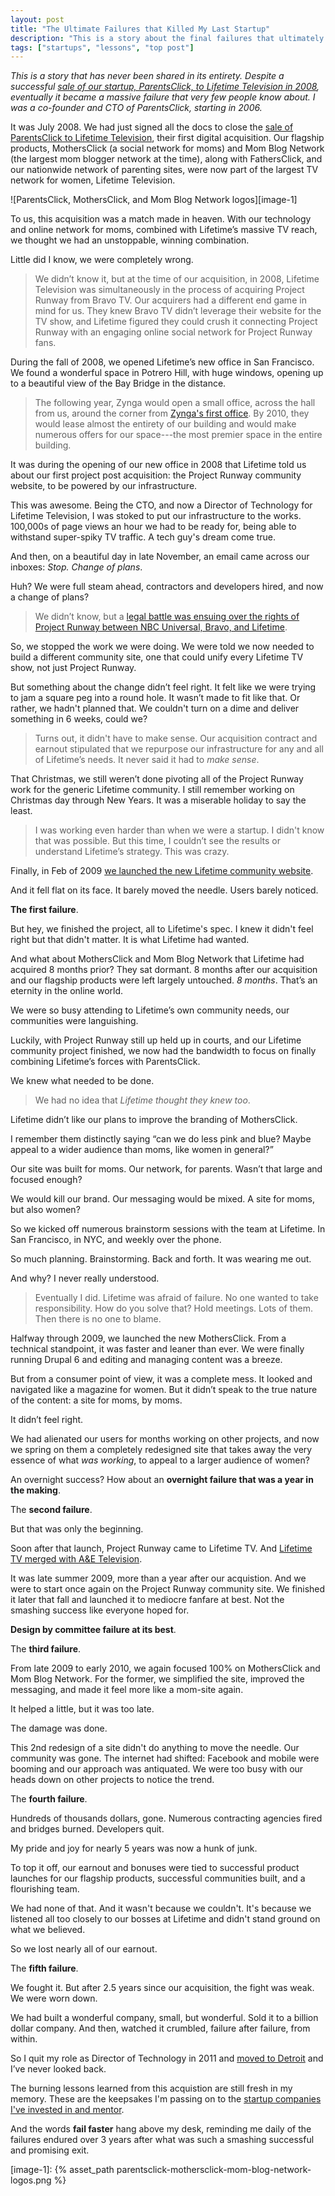 ```yaml
---
layout: post
title: "The Ultimate Failures that Killed My Last Startup"
description: "This is a story about the final failures that ultimately killed my last startup, ParentsClick."
tags: ["startups", "lessons", "top post"]
---
```


*This is a story that has never been shared in its entirety. Despite a successful [sale of our startup, ParentsClick, to Lifetime Television in 2008](https://www.google.com/search?q=lifetime+parentsclick&oq=lifetime+parentsclick), eventually it became a massive failure that very few people know about. I was a co-founder and CTO of ParentsClick, starting in 2006.*

It was July 2008. We had just signed all the docs to close the [sale of ParentsClick to Lifetime Television](http://tedserbinski.com/mothersclick-acquired-by-lifetime-networks/), their first digital acquisition. Our flagship products, MothersClick (a social network for moms) and Mom Blog Network (the largest mom blogger network at the time), along with FathersClick, and our nationwide network of parenting sites, were now part of the largest TV network for women, Lifetime Television.

![ParentsClick, MothersClick, and Mom Blog Network logos][image-1]

To us, this acquisition was a match made in heaven. With our technology and online network for moms, combined with Lifetime’s massive TV reach, we thought we had an unstoppable, winning combination.

Little did I know, we were completely wrong.

> We didn’t know it, but at the time of our acquisition, in 2008, Lifetime Television was simultaneously in the process of acquiring Project Runway from Bravo TV. Our acquirers had a different end game in mind for us. They knew Bravo TV didn’t leverage their website for the TV show, and Lifetime figured they could crush it connecting Project Runway with an engaging online social network for Project Runway fans.

During the fall of 2008, we opened Lifetime’s new office in San Francisco. We found a wonderful space in Potrero Hill, with huge windows, opening up to a beautiful view of the Bay Bridge in the distance.

> The following year, Zynga would open a small office, across the hall from us, around the corner from [Zynga's first office](http://blogs.wsj.com/deals/2011/07/06/zynga-founder-mark-pincus-also-smart-real-estate-investor/). By 2010, they would lease almost the entirety of our building and would make numerous offers for our space---the most premier space in the entire building.

It was during the opening of our new office in 2008 that Lifetime told us about our first project post acquisition: the Project Runway community website, to be powered by our infrastructure.

This was awesome. Being the CTO, and now a Director of Technology for Lifetime Television, I was stoked to put our infrastructure to the works. 100,000s of page views an hour we had to be ready for, being able to withstand super-spiky TV traffic. A tech guy's dream come true.

And then, on a beautiful day in late November, an email came across our inboxes: *Stop. Change of plans*.

Huh? We were full steam ahead, contractors and developers hired, and now a change of plans?

> We didn’t know, but a [legal battle was ensuing over the rights of Project Runway between NBC Universal, Bravo, and Lifetime](http://www.zap2it.com/tv/zap-project-runway-suit-over,0,1109752.story).

So, we stopped the work we were doing. We were told we now needed to build a different community site, one that could unify every Lifetime TV show, not just Project Runway.

But something about the change didn’t feel right. It felt like we were trying to jam a square peg into a round hole. It wasn’t made to fit like that. Or rather, we hadn't planned that. We couldn't turn on a dime and deliver something in 6 weeks, could we?

> Turns out, it didn't have to make sense. Our acquisition contract and earnout stipulated that we repurpose our infrastructure for any and all of Lifetime’s needs. It never said it had to *make sense*.

That Christmas, we still weren’t done pivoting all of the Project Runway work for the generic Lifetime community. I still remember working on Christmas day through New Years. It was a miserable holiday to say the least.

> I was working even harder than when we were a startup. I didn't know that was possible. But this time, I couldn’t see the results or understand Lifetime’s strategy. This was crazy.

Finally, in Feb of 2009 [we launched the new Lifetime community website](http://tedserbinski.com/drupal/mylifetime-community-launches/).

And it fell flat on its face. It barely moved the needle. Users barely noticed.

**The first failure**.

But hey, we finished the project, all to Lifetime's spec. I knew it didn't feel right but that didn't matter. It is what Lifetime had wanted.

And what about MothersClick and Mom Blog Network that Lifetime had acquired 8 months prior? They sat dormant. 8 months after our acquisition and our flagship products were left largely untouched. *8 months*. That’s an eternity in the online world.

We were so busy attending to Lifetime’s own community needs, our communities were languishing.

Luckily, with Project Runway still up held up in courts, and our Lifetime community project finished, we now had the bandwidth to focus on finally combining Lifetime’s forces with ParentsClick.

We knew what needed to be done.

> We had no idea that *Lifetime thought they knew too*.

Lifetime didn’t like our plans to improve the branding of MothersClick.

I remember them distinctly saying “can we do less pink and blue? Maybe appeal to a wider audience than moms, like women in general?”

Our site was built for moms. Our network, for parents. Wasn’t that large and focused enough?

We would kill our brand. Our messaging would be mixed. A site for moms, but also women?

So we kicked off numerous brainstorm sessions with the team at Lifetime. In San Francisco, in NYC, and weekly over the phone.

So much planning. Brainstorming. Back and forth. It was wearing me out.

And why? I never really understood.

> Eventually I did. Lifetime was afraid of failure. No one wanted to take responsibility. How do you solve that? Hold meetings. Lots of them. Then there is no one to blame.

Halfway through 2009, we launched the new MothersClick. From a technical standpoint, it was faster and leaner than ever. We were finally running Drupal 6 and editing and managing content was a breeze.

But from a consumer point of view, it was a complete mess. It looked and navigated like a magazine for women. But it didn’t speak to the true nature of the content: a site for moms, by moms.

It didn’t feel right.

We had alienated our users for months working on other projects, and now we spring on them a completely redesigned site that takes away the very essence of what *was working*, to appeal to a larger audience of women?

An overnight success? How about an **overnight failure that was a year in the making**.

The **second failure**.

But that was only the beginning.

Soon after that launch, Project Runway came to Lifetime TV. And [Lifetime TV merged with A&E Television](http://www.nytimes.com/2009/08/28/business/media/28lifetime.html).

It was late summer 2009, more than a year after our acquistion. And we were to start once again on the Project Runway community site. We finished it later that fall and launched it to mediocre fanfare at best. Not the smashing success like everyone hoped for.

**Design by committee failure at its best**.

The **third failure**.

From late 2009 to early 2010, we again focused 100% on MothersClick and Mom Blog Network. For the former, we simplified the site, improved the messaging, and made it feel more like a mom-site again.

It helped a little, but it was too late.

The damage was done.

This 2nd redesign of a site didn't do anything to move the needle. Our community was gone. The internet had shifted: Facebook and mobile were booming and our approach was antiquated. We were too busy with our heads down on other projects to notice the trend.

The **fourth failure**.

Hundreds of thousands dollars, gone. Numerous contracting agencies fired and bridges burned. Developers quit.

My pride and joy for nearly 5 years was now a hunk of junk.

To top it off, our earnout and bonuses were tied to successful product launches for our flagship products, successful communities built, and a flourishing team.

We had none of that. And it wasn't because we couldn't. It's because we listened all too closely to our bosses at Lifetime and didn't stand ground on what we believed.

So we lost nearly all of our earnout.

The **fifth failure**.

We fought it. But after 2.5 years since our acquisition, the fight was weak. We were worn down.

We had built a wonderful company, small, but wonderful. Sold it to a billion dollar company. And then, watched it crumbled, failure after failure, from within.

So I quit my role as Director of Technology in 2011 and [moved to Detroit](http://tedserbinski.com/the-entrepreneurial-gold-rush-why-i-moved-from-san-francisco-to-detroit/) and I’ve never looked back.

The burning lessons learned from this acquistion are still fresh in my memory. These are the keepsakes I'm passing on to the [startup companies I've invested in and mentor](http://tedserbinski.com/startup-portfolio.html).

And the words **fail faster** hang above my desk, reminding me daily of the failures endured over 3 years after what was such a smashing successful and promising exit.

[image-1]: {% asset_path parentsclick-mothersclick-mom-blog-network-logos.png %}

